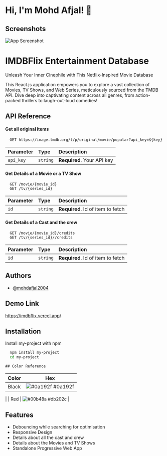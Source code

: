 
# Hi, I'm Mohd Afjal! 👋


## Screenshots

![App Screenshot](https://res.cloudinary.com/backendpro2nd/image/upload/v1713065993/wasdk02faastimllqlu8.png)


# IMDBFlix Entertainment Database
Unleash Your Inner Cinephile with This Netflix-Inspired Movie Database

This React.js application empowers you to explore a vast collection of Movies, TV Shows, and Web Series, meticulously sourced from the TMDB API. Dive deep into captivating content across all genres, from action-packed thrillers to laugh-out-loud comedies!


## API Reference

#### Get all original items

```http
  GET https://image.tmdb.org/t/p/original/movie/popular?api_key=${key}
```

| Parameter | Type     | Description                |
| :-------- | :------- | :------------------------- |
| `api_key` | `string` | **Required**. Your API key |

#### Get Details of a Movie or a TV Show

```http
  GET /movie/{movie_id}
  GET /tv/{series_id}
```

| Parameter | Type     | Description                       |
| :-------- | :------- | :-------------------------------- |
| `id`      | `string` | **Required**. Id of item to fetch |

#### Get Details of a Cast and the crew
```http
  GET /movie/{movie_id}/credits
  GET /tv/{series_id}//credits
```

| Parameter | Type     | Description                       |
| :-------- | :------- | :-------------------------------- |
| `id`      | `string` | **Required**. Id of item to fetch |




## Authors

- [@mohdafjal2004](https://github.com/mohdafjal2004)


## Demo Link
https://imdbflix.vercel.app/



## Installation

Install my-project with npm

```bash
  npm install my-project
  cd my-project
```
    ## Color Reference

| Color             | Hex                                                                |
| ----------------- | ------------------------------------------------------------------ |
| Black | ![#0a192f](https://via.placeholder.com/10/0a192f?text=+) #0a192f |
| 
| Red | ![#00b48a](https://via.placeholder.com/10/db202c?text=+) #db202c |



## Features

- Debouncing while searching for     optimisation
- Responsive Design
- Details about all the cast and crew
- Details about the Movies and TV Shows
- Standalone Progressive Web App 

